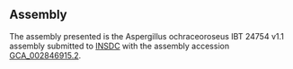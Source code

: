 

Assembly
--------

The assembly presented is the Aspergillus ochraceoroseus IBT 24754 v1.1
assembly submitted to [INSDC](http://www.insdc.org) with the assembly
accession
[GCA\_002846915.2](http://www.ebi.ac.uk/ena/data/view/GCA_002846915.2).
